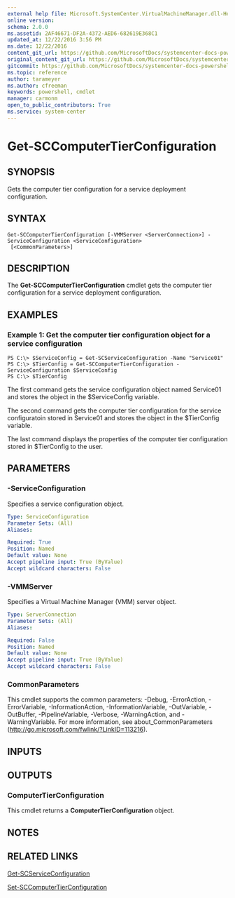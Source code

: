 ```yaml
---
external help file: Microsoft.SystemCenter.VirtualMachineManager.dll-Help.xml
online version: 
schema: 2.0.0
ms.assetid: 2AF46671-DF2A-4372-AED6-682619E368C1
updated_at: 12/22/2016 3:56 PM
ms.date: 12/22/2016
content_git_url: https://github.com/MicrosoftDocs/systemcenter-docs-powershell/blob/live/systemcenter-cmdlets/SystemCenter2016/VirtualMachineManager/vlatest/Get-SCComputerTierConfiguration.md
original_content_git_url: https://github.com/MicrosoftDocs/systemcenter-docs-powershell/blob/live/systemcenter-cmdlets/SystemCenter2016/VirtualMachineManager/vlatest/Get-SCComputerTierConfiguration.md
gitcommit: https://github.com/MicrosoftDocs/systemcenter-docs-powershell/blob/96e5647587661652225fbdd2c797cd4d59d542bc/systemcenter-cmdlets/SystemCenter2016/VirtualMachineManager/vlatest/Get-SCComputerTierConfiguration.md
ms.topic: reference
author: tarameyer
ms.author: cfreeman
keywords: powershell, cmdlet
manager: carmonm
open_to_public_contributors: True
ms.service: system-center
---
```


# Get-SCComputerTierConfiguration

## SYNOPSIS
Gets the computer tier configuration for a service deployment configuration.

## SYNTAX

```
Get-SCComputerTierConfiguration [-VMMServer <ServerConnection>] -ServiceConfiguration <ServiceConfiguration>
 [<CommonParameters>]
```

## DESCRIPTION
The **Get-SCComputerTierConfiguration** cmdlet gets the computer tier configuration for a service deployment configuration.

## EXAMPLES

### Example 1: Get the computer tier configuration object for a service configuration
```
PS C:\> $ServiceConfig = Get-SCServiceConfiguration -Name "Service01"
PS C:\> $TierConfig = Get-SCComputerTierConfiguration -ServiceConfiguration $ServiceConfig
PS C:\> $TierConfig
```

The first command gets the service configuration object named Service01 and stores the object in the $ServiceConfig variable.

The second command gets the computer tier configuration for the service configuratoin stored in Service01 and stores the object in the $TierConfig variable.

The last command displays the properties of the computer tier configuration stored in $TierConfig to the user.

## PARAMETERS

### -ServiceConfiguration
Specifies a service configuration object.

```yaml
Type: ServiceConfiguration
Parameter Sets: (All)
Aliases: 

Required: True
Position: Named
Default value: None
Accept pipeline input: True (ByValue)
Accept wildcard characters: False
```

### -VMMServer
Specifies a Virtual Machine Manager (VMM) server object.

```yaml
Type: ServerConnection
Parameter Sets: (All)
Aliases: 

Required: False
Position: Named
Default value: None
Accept pipeline input: True (ByValue)
Accept wildcard characters: False
```

### CommonParameters
This cmdlet supports the common parameters: -Debug, -ErrorAction, -ErrorVariable, -InformationAction, -InformationVariable, -OutVariable, -OutBuffer, -PipelineVariable, -Verbose, -WarningAction, and -WarningVariable. For more information, see about_CommonParameters (http://go.microsoft.com/fwlink/?LinkID=113216).

## INPUTS

## OUTPUTS

### ComputerTierConfiguration
This cmdlet returns a **ComputerTierConfiguration** object.

## NOTES

## RELATED LINKS

[Get-SCServiceConfiguration](xref:SystemCenter2016/VirtualMachineManager/vlatest/Get-SCServiceConfiguration.md)

[Set-SCComputerTierConfiguration](xref:SystemCenter2016/VirtualMachineManager/vlatest/Set-SCComputerTierConfiguration.md)

